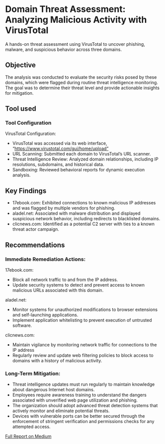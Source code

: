# Domain Threat Assessment: Analyzing Malicious Activity with VirusTotal
A hands-on threat assessment using VirusTotal to uncover phishing, malware, and suspicious behavior across three domains.

## Objective
The analysis was conducted to evaluate the security risks posed by these domains, which were flagged during routine threat intelligence monitoring. The goal was to determine their threat level and provide actionable insights for mitigation.

## Tool used
### Tool Configuration

VirusTotal Configuration:
- VirusTotal was accessed via its web interface, “https://www.virustotal.com/gui/home/upload”
- URL Scanning: Submitted each domain to VirusTotal’s URL scanner.
- Threat Intelligence Review: Analyzed domain relationships, including IP resolutions, subdomains, and historical data.
- Sandboxing: Reviewed behavioral reports for dynamic execution analysis.

## Key Findings
- 17ebook.com: Exhibited connections to known malicious IP addresses and was flagged by multiple vendors for phishing.
- aladel.net: Associated with malware distribution and displayed suspicious network behavior, including redirects to blacklisted domains.
- clicnews.com: Identified as a potential C2 server with ties to a known threat actor campaign.

## Recommendations
### Immediate Remediation Actions:
17ebook.com:
- Block all network traffic to and from the IP address.​
- Update security systems to detect and prevent access to known malicious URLs associated with this domain.​

aladel.net:
- Monitor systems for unauthorized modifications to browser extensions and self-launching applications.​
- Implement application whitelisting to prevent execution of untrusted software.​

clicnews.com:
- Maintain vigilance by monitoring network traffic for connections to the IP address​
- Regularly review and update web filtering policies to block access to domains with a history of malicious activity.

### Long-Term Mitigation:
- Threat intelligence updates must run regularly to maintain knowledge about dangerous Internet host domains.​
- Employees require awareness training to understand the dangers associated with unverified web page utilization and phishing.
- The organization should adopt advanced threat detection systems that actively monitor and eliminate potential threats. ​
- Devices with vulnerable ports can be better secured through the enforcement of stringent verification and permissions checks for any attempted access.

[Full Report on Medium](https://medium.com/@folajayeabdulrahman/domain-threat-assessment-analyzing-malicious-activity-with-virustotal-8e98f54c9f62)

